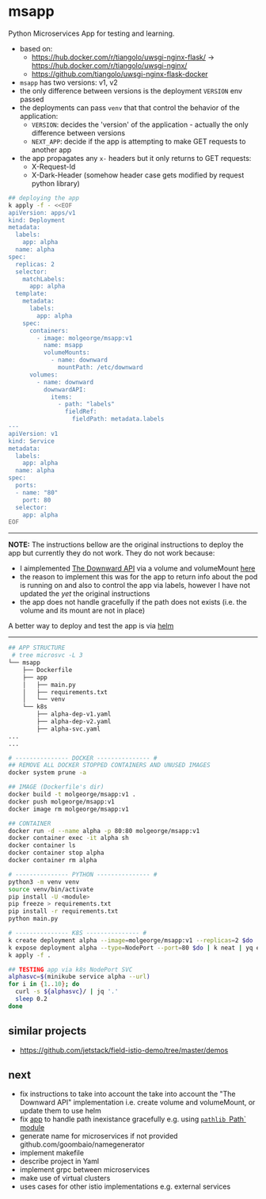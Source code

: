 # msapp

Python Microservices App for testing and learning.

* based on:
  - https://hub.docker.com/r/tiangolo/uwsgi-nginx-flask/ -> https://hub.docker.com/r/tiangolo/uwsgi-nginx/
  - https://github.com/tiangolo/uwsgi-nginx-flask-docker
* `msapp` has two versions: v1, v2
* the only difference between versions is the deployment `VERSION` env passed
* the deployments can pass `venv` that that control the behavior of the application:
  - `VERSION`: decides the 'version' of the application - actually the only difference between versions
  - `NEXT_APP`: decide if the app is attempting to make GET requests to another app
* the app propagates any `x-` headers but it only returns to GET requests:
  - X-Request-Id
  - X-Dark-Header (somehow header case gets modified by request python library)



```sh
## deploying the app
k apply -f - <<EOF
apiVersion: apps/v1
kind: Deployment
metadata:
  labels:
    app: alpha
  name: alpha
spec:
  replicas: 2
  selector:
    matchLabels:
      app: alpha
  template:
    metadata:
      labels:
        app: alpha
    spec:
      containers:
        - image: molgeorge/msapp:v1
          name: msapp
          volumeMounts:
            - name: downward
              mountPath: /etc/downward
      volumes:
        - name: downward
          downwardAPI:
            items:
              - path: "labels"
                fieldRef:
                  fieldPath: metadata.labels
---
apiVersion: v1
kind: Service
metadata:
  labels:
    app: alpha
  name: alpha
spec:
  ports:
  - name: "80"
    port: 80
  selector:
    app: alpha
EOF

```
---

**NOTE:**
The instructions bellow are the original instructions to deploy the app but currently they do not work.
They do not work because:
* I aimplemented [The Downward API](https://kubernetes.io/docs/tasks/inject-data-application/downward-api-volume-expose-pod-information/#the-downward-api) via a volume and volumeMount [here](https://github.com/mol-george/msapp/blob/72824cef78566f4fdf632a63a8aafe96f1f7f1d1/app/main.py#L73)
* the reason to implement this was for the app to return info about the pod is running on and also to control the app via labels, however I have not updated the _yet_ the original instructions
* the app does not handle gracefully if the path does not exists (i.e. the volume and its mount are not in place)

A better way to deploy and test the app is via [helm](https://gitlab.com/mol-george-notes/istio/-/tree/main/demos)

---
```sh
## APP STRUCTURE
 # tree microsvc -L 3
└── msapp
    ├── Dockerfile
    ├── app
    │   ├── main.py
    │   ├── requirements.txt
    │   └── venv
    └── k8s
        ├── alpha-dep-v1.yaml
        ├── alpha-dep-v2.yaml
        ├── alpha-svc.yaml
...
...

# --------------- DOCKER --------------- #
## REMOVE ALL DOCKER STOPPED CONTAINERS AND UNUSED IMAGES
docker system prune -a

## IMAGE (Dockerfile's dir)
docker build -t molgeorge/msapp:v1 .
docker push molgeorge/msapp:v1
docker image rm molgeorge/msapp:v1

## CONTAINER
docker run -d --name alpha -p 80:80 molgeorge/msapp:v1
docker container exec -it alpha sh
docker container ls
docker container stop alpha
docker container rm alpha

# --------------- PYTHON --------------- #
python3 -m venv venv
source venv/bin/activate
pip install -U <module>
pip freeze > requirements.txt
pip install -r requirements.txt
python main.py

# --------------- K8S --------------- #
k create deployment alpha --image=molgeorge/msapp:v1 --replicas=2 $do | k neat | yq eval . - > dep.yaml
k expose deployment alpha --type=NodePort --port=80 $do | k neat | yq eval . - > svc.yaml
k apply -f .

## TESTING app via k8s NodePort SVC
alphasvc=$(minikube service alpha --url)
for i in {1..10}; do
  curl -s ${alphasvc}/ | jq '.'
  sleep 0.2
done
```

## similar projects
* https://github.com/jetstack/field-istio-demo/tree/master/demos

## next
* fix instructions to take into account the take into account the "The Downward API" implementation i.e. create volume and volumeMount, or update them to use helm
* fix [app](https://github.com/mol-george/msapp/blob/72824cef78566f4fdf632a63a8aafe96f1f7f1d1/app/main.py#L73) to handle path inexistance gracefully e.g. using [`pathlib `Path` module](https://stackoverflow.com/questions/82831/how-do-i-check-whether-a-file-exists-without-exceptions)
* generate name for microservices if not provided github.com/goombaio/namegenerator
* implement makefile
* describe project in Yaml
* implement grpc between microservices
* make use of virtual clusters
* uses cases for other istio implementations e.g. external services
